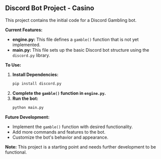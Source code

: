 ## Discord Bot Project - Casino

This project contains the initial code for a Discord Gambling bot.

**Current Features:**

- **engine.py:** This file defines a `gamble()` function that is not yet implemented.
- **main.py:** This file sets up the basic Discord bot structure using the `discord.py` library.

**To Use:**

1. **Install Dependencies:**
   ```bash
   pip install discord.py
   ```
2. **Complete the `gamble()` function in `engine.py`.**
3. **Run the bot:**
   ```bash
   python main.py
   ```

**Future Development:**

- Implement the `gamble()` function with desired functionality.
- Add more commands and features to the bot.
- Customize the bot's behavior and appearance.

**Note:** This project is a starting point and needs further development to be functional.
